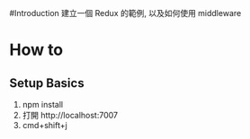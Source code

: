 #Introduction
建立一個 Redux 的範例, 以及如何使用 middleware

# How to

## Setup Basics

1. npm install
2. 打開 http://localhost:7007
3. cmd+shift+j


